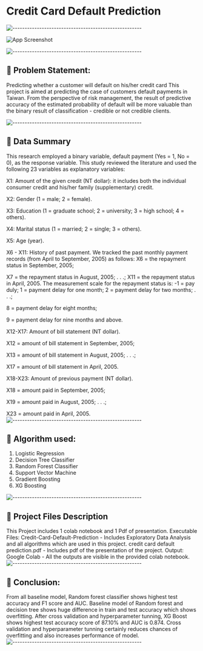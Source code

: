 # Credit Card Default Prediction

![-----------------------------------------------------](https://raw.githubusercontent.com/andreasbm/readme/master/assets/lines/rainbow.png)

![App Screenshot](https://img.money.com/2022/10/News-2022-Credit-Card-Debt-Increase.jpg?crop=0px%2C49px%2C1728px%2C972px&quality=85)


![-----------------------------------------------------](https://raw.githubusercontent.com/andreasbm/readme/master/assets/lines/rainbow.png)

## 📖 Problem Statement:

Predicting whether a customer will default on his/her credit card
This project is aimed at predicting the case of customers default payments in Taiwan. From the perspective of risk management, the result of predictive accuracy of the estimated probability of default will be more valuable than the binary result of classification - credible or not credible clients.

![-----------------------------------------------------](https://raw.githubusercontent.com/andreasbm/readme/master/assets/lines/rainbow.png)
## 📖 Data Summary
This research employed a binary variable, default payment (Yes = 1, No = 0), as the response variable. This study reviewed the literature and used the following 23 variables as explanatory variables:

X1: Amount of the given credit 
(NT dollar): it includes both the individual consumer credit and his/her family (supplementary) credit.

X2: Gender (1 = male; 2 = female).

X3: Education (1 = graduate school; 2 = university; 3 = high school; 4 = others).

X4: Marital status (1 = married; 2 = single; 3 = others).

X5: Age (year).

X6 - X11: History of past payment. We tracked the past monthly payment records (from April to September, 2005) 
as follows: X6 = the repayment status in September, 2005; 

X7 = the repayment status in August, 2005; . . .; X11 = the repayment status in April, 2005. The measurement scale for the repayment status is: -1 = pay duly; 1 = payment delay for one month; 2 = payment delay for two months; . . .; 

8 = payment delay for eight months; 

9 = payment delay for nine months and above.

X12-X17: Amount of bill statement (NT dollar). 

X12 = amount of bill statement in September, 2005; 

X13 = amount of bill statement in August, 2005; . . .;

X17 = amount of bill statement in April, 2005.

X18-X23: Amount of previous payment (NT dollar). 

X18 = amount paid in September, 2005; 

X19 = amount paid in August, 2005; . . .;

X23 = amount paid in April, 2005.
![-----------------------------------------------------](https://raw.githubusercontent.com/andreasbm/readme/master/assets/lines/rainbow.png)
## 📖 Algorithm used:
1. Logistic Regression
2. Decision Tree Classifier
3. Random Forest Classifier
4. Support Vector Machine
5. Gradient Boosting
6. XG Boosting

![-----------------------------------------------------](https://raw.githubusercontent.com/andreasbm/readme/master/assets/lines/rainbow.png)

## 💾 Project Files Description
This Project includes 1 colab notebook and 1 Pdf of presentation.
Executable Files:
Credit-Card-Default-Prediction - Includes Exploratory Data Analysis and all algorithms which are used in this project.
credit card default prediction.pdf - Includes pdf of the presentation of the project.
Output:
Google Colab - All the outputs are visible in the provided colab notebook.
![-----------------------------------------------------](https://raw.githubusercontent.com/andreasbm/readme/master/assets/lines/rainbow.png)

## 📖 Conclusion:
From all baseline model, Random forest classifier shows highest test accuracy and F1 score and AUC.
Baseline model of Random forest and decision tree shows huge difference in train and test accuracy which shows overfitting.
After cross validation and hyperparameter tunning, XG Boost shows highest test accuracy score of 87.10% and AUC is 0.874.
Cross validation and hyperparameter tunning certainly reduces chances of overfitting and also increases performance of model.
![-----------------------------------------------------](https://raw.githubusercontent.com/andreasbm/readme/master/assets/lines/rainbow.png)

